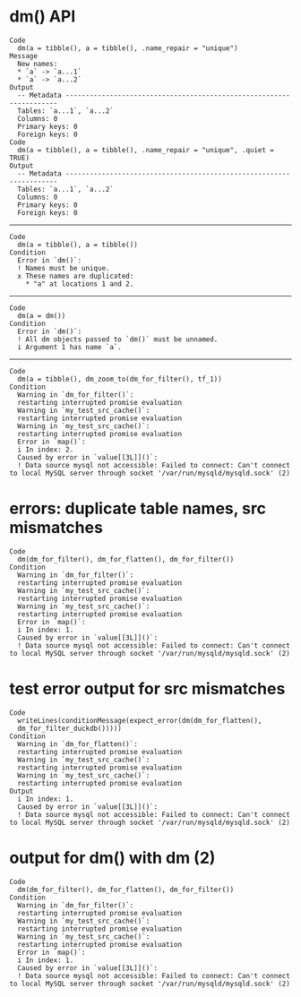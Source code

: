 # dm() API

    Code
      dm(a = tibble(), a = tibble(), .name_repair = "unique")
    Message
      New names:
      * `a` -> `a...1`
      * `a` -> `a...2`
    Output
      -- Metadata --------------------------------------------------------------------
      Tables: `a...1`, `a...2`
      Columns: 0
      Primary keys: 0
      Foreign keys: 0
    Code
      dm(a = tibble(), a = tibble(), .name_repair = "unique", .quiet = TRUE)
    Output
      -- Metadata --------------------------------------------------------------------
      Tables: `a...1`, `a...2`
      Columns: 0
      Primary keys: 0
      Foreign keys: 0

---

    Code
      dm(a = tibble(), a = tibble())
    Condition
      Error in `dm()`:
      ! Names must be unique.
      x These names are duplicated:
        * "a" at locations 1 and 2.

---

    Code
      dm(a = dm())
    Condition
      Error in `dm()`:
      ! All dm objects passed to `dm()` must be unnamed.
      i Argument 1 has name `a`.

---

    Code
      dm(a = tibble(), dm_zoom_to(dm_for_filter(), tf_1))
    Condition
      Warning in `dm_for_filter()`:
      restarting interrupted promise evaluation
      Warning in `my_test_src_cache()`:
      restarting interrupted promise evaluation
      Warning in `my_test_src_cache()`:
      restarting interrupted promise evaluation
      Error in `map()`:
      i In index: 2.
      Caused by error in `value[[3L]]()`:
      ! Data source mysql not accessible: Failed to connect: Can't connect to local MySQL server through socket '/var/run/mysqld/mysqld.sock' (2)

# errors: duplicate table names, src mismatches

    Code
      dm(dm_for_filter(), dm_for_flatten(), dm_for_filter())
    Condition
      Warning in `dm_for_filter()`:
      restarting interrupted promise evaluation
      Warning in `my_test_src_cache()`:
      restarting interrupted promise evaluation
      Warning in `my_test_src_cache()`:
      restarting interrupted promise evaluation
      Error in `map()`:
      i In index: 1.
      Caused by error in `value[[3L]]()`:
      ! Data source mysql not accessible: Failed to connect: Can't connect to local MySQL server through socket '/var/run/mysqld/mysqld.sock' (2)

# test error output for src mismatches

    Code
      writeLines(conditionMessage(expect_error(dm(dm_for_flatten(),
      dm_for_filter_duckdb()))))
    Condition
      Warning in `dm_for_flatten()`:
      restarting interrupted promise evaluation
      Warning in `my_test_src_cache()`:
      restarting interrupted promise evaluation
      Warning in `my_test_src_cache()`:
      restarting interrupted promise evaluation
    Output
      i In index: 1.
      Caused by error in `value[[3L]]()`:
      ! Data source mysql not accessible: Failed to connect: Can't connect to local MySQL server through socket '/var/run/mysqld/mysqld.sock' (2)

# output for dm() with dm (2)

    Code
      dm(dm_for_filter(), dm_for_flatten(), dm_for_filter())
    Condition
      Warning in `dm_for_filter()`:
      restarting interrupted promise evaluation
      Warning in `my_test_src_cache()`:
      restarting interrupted promise evaluation
      Warning in `my_test_src_cache()`:
      restarting interrupted promise evaluation
      Error in `map()`:
      i In index: 1.
      Caused by error in `value[[3L]]()`:
      ! Data source mysql not accessible: Failed to connect: Can't connect to local MySQL server through socket '/var/run/mysqld/mysqld.sock' (2)

